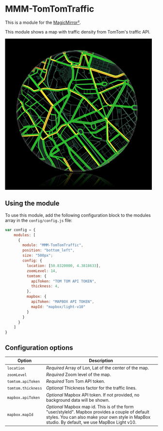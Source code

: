 # MMM-TomTomTraffic

This is a module for the [MagicMirror²](https://github.com/MichMich/MagicMirror/).

This module shows a map with traffic density from TomTom's traffic API.

![Example screenshot](https://raw.githubusercontent.com/bendardenne/MMM-TomTomTraffic/master/img/screenshot.png)

## Using the module

To use this module, add the following configuration block to the modules array in the `config/config.js` file:

```javascript
var config = {
    modules: [
      {
        module: "MMM-TomTomTraffic",
        position: "bottom_left",
        size: "500px";
        config: {
          location: [50.8320000, 4.3818633],
          zoomLevel: 14,
          tomtom: {
            apiToken: "TOM TOM API TOKEN",
            thickness: 4,
          },
          mapbox: {
            apiToken: "MAPBOX API TOKEN",
            mapId: "mapbox/light-v10"
          }
        }
      }
    ]
}
```

## Configuration options

Option             | Description
------------------ | --------------------------------------------------------------------------------------------------------------------------------------------------
`location`         | _Required_ Array of Lon, Lat of the center of the map.
`zoomLevel`        | _Required_ Zoom level of the map.
`tomtom.apiToken`  | _Required_ Tom Tom API token.
`tomtom.thickness` | _Optional_ Thickness factor for the traffic lines.
`mapbox.apiToken`  | _Optional_ Mapbox API token. If not provided, no background data will be shown.
`mapbox.mapId`     | _Optional_ Mapbox map id. This is of the form "user/styleId". Mapbox provides a couple of default styles. You can also make your own style in MapBox studio. By default, we use MapBox Light v10.
